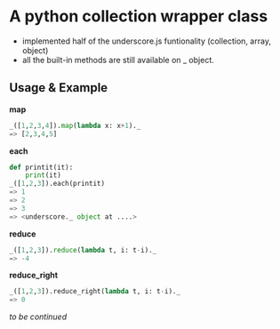 A python collection wrapper class
=================================

- implemented half of the underscore.js funtionality (collection, array, object)
- all the built-in methods are still available on _ object.

Usage & Example
-----
**map**
```python
_([1,2,3,4]).map(lambda x: x+1)._
=> [2,3,4,5]
```

**each**
```python
def printit(it):
    print(it)
_([1,2,3]).each(printit)
=> 1
=> 2
=> 3
=> <underscore._ object at ....>
```
**reduce**
```python
_([1,2,3]).reduce(lambda t, i: t-i)._
=> -4
```
**reduce_right**
```python
_([1,2,3]).reduce_right(lambda t, i: t-i)._
=> 0
```
*to be continued*
